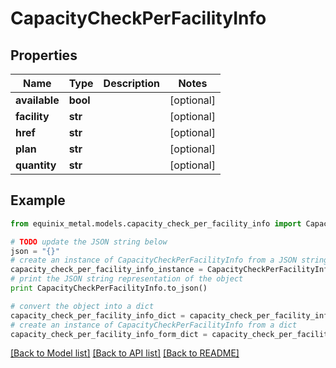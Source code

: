 # CapacityCheckPerFacilityInfo


## Properties
Name | Type | Description | Notes
------------ | ------------- | ------------- | -------------
**available** | **bool** |  | [optional] 
**facility** | **str** |  | [optional] 
**href** | **str** |  | [optional] 
**plan** | **str** |  | [optional] 
**quantity** | **str** |  | [optional] 

## Example

```python
from equinix_metal.models.capacity_check_per_facility_info import CapacityCheckPerFacilityInfo

# TODO update the JSON string below
json = "{}"
# create an instance of CapacityCheckPerFacilityInfo from a JSON string
capacity_check_per_facility_info_instance = CapacityCheckPerFacilityInfo.from_json(json)
# print the JSON string representation of the object
print CapacityCheckPerFacilityInfo.to_json()

# convert the object into a dict
capacity_check_per_facility_info_dict = capacity_check_per_facility_info_instance.to_dict()
# create an instance of CapacityCheckPerFacilityInfo from a dict
capacity_check_per_facility_info_form_dict = capacity_check_per_facility_info.from_dict(capacity_check_per_facility_info_dict)
```
[[Back to Model list]](../README.md#documentation-for-models) [[Back to API list]](../README.md#documentation-for-api-endpoints) [[Back to README]](../README.md)


